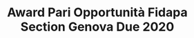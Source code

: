 ---
title: "Award Pari Opportunità Fidapa Section Genova Due 2020"
description: "ScreenNeuroPharm An <em>in vitro</em> to save the <em>in vivo</em>.
The chosen project allows the engineering of cell cultures in vitro capable of emulating physiology in vivo for drug screening and the development of new cell models.
The Team is made up of Dr. Martina Brofiga, Dr. Marietta Pisano, Dr. Francesca Callegari, and Eng. Paolo Massobrio and, therefore, the prevalence of women is marked. In our opinion, this project is innovative, clear, and technologically valid also in terms of feasibility.
It allows a cost reduction in pharmacological development and promises more effective research on neurodegenerative diseases.
Therefore, in the chosen business idea is recognized a socially useful goal and valid purpose of drastically reducing animal testing.
The corporate structure and the company organization chart provide for a female figure at the top as CEO, and this undoubtedly appears to be a merit, even in the Scientific Technical Committee, women are the majority; Therefore, a primary role is emerging for the female team which, together with the scientific rigor of the startup, have favored our choice.
<br>
FIDAPA GENOVA DUE<br>
The President, Luisa Innocenti<br>"
picture: image_premio.jpg

label_default:  
label_primary:
label_success: "award"
label_info: 
label_warning: 
label_danger: 
---